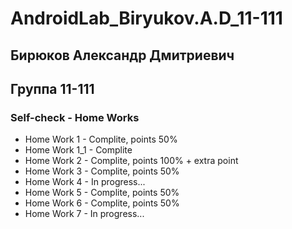 # AndroidLab_Biryukov.A.D_11-111

## Бирюков Александр Дмитриевич 
## Группа 11-111

### Self-check - Home Works

* Home Work 1   - Complite, points 50%
* Home Work 1_1 - Complite
* Home Work 2   - Complite, points 100% + extra point
* Home Work 3   - Complite, points 50%
* Home Work 4   - In progress...
* Home Work 5   - Complite, points 50%
* Home Work 6   - Complite, points 50%
* Home Work 7   - In progress...





